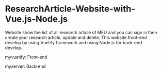 # ResearchArticle-Website-with-Vue.js-Node.js
Website show the list of all research article of MFU and you can sign in then create your research article, update and delete. This website front-end develop by using Vuetify framework and using Node.js for back-end develop.

myvuetify: Front-end

myserver: Back-end
